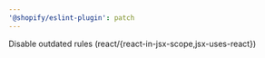 ```yaml
---
'@shopify/eslint-plugin': patch
---
```


Disable outdated rules (react/{react-in-jsx-scope,jsx-uses-react})
